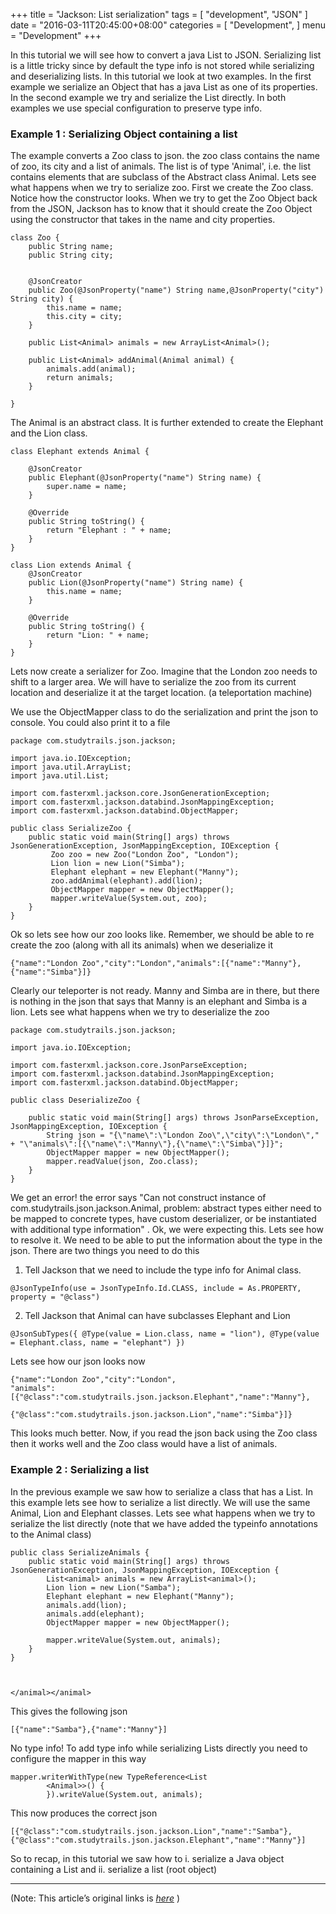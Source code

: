 
+++
title = "Jackson: List serialization"
tags = [
    "development",
    "JSON"
]
date = "2016-03-11T20:45:00+08:00"
categories = [
    "Development",
]
menu = "Development"
+++

In this tutorial we will see how to convert a java List to JSON. Serializing list is a little tricky since by default the type info is not stored while serializing and deserializing lists. In this tutorial we look at two examples. In the first example we serialize an Object that has a java List as one of its properties. In the second example we try and serialize the List directly. In both examples we use special configuration to preserve type info.

### Example 1 : Serializing Object containing a list

The example converts a Zoo class to json. the zoo class contains the name of zoo, its city and a list of animals. The list is of type 'Animal', i.e. the list contains elements that are subclass of the Abstract class Animal. Lets see what happens when we try to serialize zoo. First we create the Zoo class. Notice how the constructor looks. When we try to get the Zoo Object back from the JSON, Jackson has to know that it should create the Zoo Object using the constructor that takes in the name and city properties.

```
class Zoo {
    public String name;
    public String city;


    @JsonCreator
    public Zoo(@JsonProperty("name") String name,@JsonProperty("city") String city) {
        this.name = name;
        this.city = city;
    }

    public List<Animal> animals = new ArrayList<Animal>();

    public List<Animal> addAnimal(Animal animal) {
        animals.add(animal);
        return animals;
    }

}
```
<!--more-->
The Animal is an abstract class. It is further extended to create the Elephant and the Lion class.
```
class Elephant extends Animal {

    @JsonCreator
    public Elephant(@JsonProperty("name") String name) {
        super.name = name;
    }

    @Override
    public String toString() {
        return "Elephant : " + name;
    }
}

class Lion extends Animal {
    @JsonCreator
    public Lion(@JsonProperty("name") String name) {
        this.name = name;
    }

    @Override
    public String toString() {
        return "Lion: " + name;
    }
}
```
Lets now create a serializer for Zoo. Imagine that the London zoo needs to shift to a larger area. We will have to serialize the zoo from its current location and deserialize it at the target location. (a teleportation machine)

We use the ObjectMapper class to do the serialization and print the json to console. You could also print it to a file
```
package com.studytrails.json.jackson;

import java.io.IOException;
import java.util.ArrayList;
import java.util.List;

import com.fasterxml.jackson.core.JsonGenerationException;
import com.fasterxml.jackson.databind.JsonMappingException;
import com.fasterxml.jackson.databind.ObjectMapper;

public class SerializeZoo {
    public static void main(String[] args) throws JsonGenerationException, JsonMappingException, IOException {
         Zoo zoo = new Zoo("London Zoo", "London");
         Lion lion = new Lion("Simba");
         Elephant elephant = new Elephant("Manny");
         zoo.addAnimal(elephant).add(lion);
         ObjectMapper mapper = new ObjectMapper();
         mapper.writeValue(System.out, zoo);
    }
}
```
Ok so lets see how our zoo looks like. Remember, we should be able to re create the zoo (along with all its animals) when we deserialize it
```
{"name":"London Zoo","city":"London","animals":[{"name":"Manny"},{"name":"Simba"}]}
```
Clearly our teleporter is not ready. Manny and Simba are in there, but there is nothing in the json that says that Manny is an elephant and Simba is a lion. Lets see what happens when we try to deserialize the zoo
```
package com.studytrails.json.jackson;

import java.io.IOException;

import com.fasterxml.jackson.core.JsonParseException;
import com.fasterxml.jackson.databind.JsonMappingException;
import com.fasterxml.jackson.databind.ObjectMapper;

public class DeserializeZoo {

    public static void main(String[] args) throws JsonParseException, JsonMappingException, IOException {
        String json = "{\"name\":\"London Zoo\",\"city\":\"London\"," + "\"animals\":[{\"name\":\"Manny\"},{\"name\":\"Simba\"}]}";
        ObjectMapper mapper = new ObjectMapper();
        mapper.readValue(json, Zoo.class);
    }
}
```
We get an error! the error says "Can not construct instance of com.studytrails.json.jackson.Animal, problem: abstract types either need to be mapped to concrete types, have custom deserializer, or be instantiated with additional type information" . Ok, we were expecting this. Lets see how to resolve it. We need to be able to put the information about the type in the json. There are two things you need
to do this

1. Tell Jackson that we need to include the type info for Animal class.
```
@JsonTypeInfo(use = JsonTypeInfo.Id.CLASS, include = As.PROPERTY, property = "@class")
```

2. Tell Jackson that Animal can have subclasses Elephant and Lion
```
@JsonSubTypes({ @Type(value = Lion.class, name = "lion"), @Type(value = Elephant.class, name = "elephant") })
```
Lets see how our json looks now

```
{"name":"London Zoo","city":"London",
"animals":[{"@class":"com.studytrails.json.jackson.Elephant","name":"Manny"},
           {"@class":"com.studytrails.json.jackson.Lion","name":"Simba"}]}
```
This looks much better. Now, if you read the json back using the Zoo class then it works well and the Zoo class would have a list of animals.

### Example 2 : Serializing a list

In the previous example we saw how to serialize a class that has a List. In this example lets see how to serialize a list directly. We will use the same Animal, Lion and Elephant classes. Lets see what happens when we try to serialize the list directly (note that we have added the typeinfo annotations to the Animal class)

```
public class SerializeAnimals {
    public static void main(String[] args) throws JsonGenerationException, JsonMappingException, IOException {
        List<animal> animals = new ArrayList<animal>();
        Lion lion = new Lion("Samba");
        Elephant elephant = new Elephant("Manny");
        animals.add(lion);
        animals.add(elephant);
        ObjectMapper mapper = new ObjectMapper();

        mapper.writeValue(System.out, animals);
    }
}  



</animal></animal>
```
This gives the following json

```
[{"name":"Samba"},{"name":"Manny"}]
```

No type info! To add type info while serializing Lists directly you need to configure the mapper in this way

```
mapper.writerWithType(new TypeReference<List
        <Animal>>() {
        }).writeValue(System.out, animals);
```
This now produces the correct json

```
[{"@class":"com.studytrails.json.jackson.Lion","name":"Samba"},
{"@class":"com.studytrails.json.jackson.Elephant","name":"Manny"}]
```

So to recap, in this tutorial we saw how to i. serialize a Java object containing a List and ii. serialize a list (root object)

------------------

(Note: This article’s original links is [*here*](http://www.studytrails.com/java/json/java-jackson-Serialization-list.jsp "jackson List serialization") )
